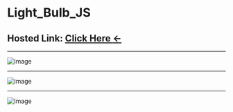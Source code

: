 # Light_Bulb_JS
## Hosted Link: [Click Here **←**](https://mayankkatheriya.github.io/Light_Bulb_JS/)
---
![image](https://github.com/Mayankkatheriya/Light_Bulb_JS/assets/128832286/a8930da1-e706-46c7-81b4-6ad741ec1a01)

---
![image](https://github.com/Mayankkatheriya/Light_Bulb_JS/assets/128832286/cdbd9bb1-3d73-49ae-8995-ae2e3579477f)

---
![image](https://github.com/Mayankkatheriya/Light_Bulb_JS/assets/128832286/c6c3378a-d0b7-4376-9f92-2e7a8126d957)

